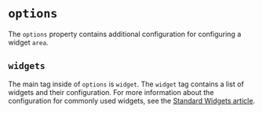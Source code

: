 # `options`

The `options` property contains additional configuration for configuring a widget `area`.

## `widgets`

The main tag inside of `options` is `widget`. The `widget` tag contains a list of widgets and their configuration. For more information about the configuration for commonly used widgets, see the [Standard Widgets article](/tutorials/core-concepts/editable-content-on-pages/standard-widgets.md).

